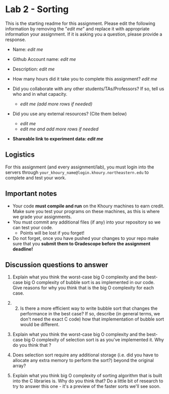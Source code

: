 # Lab 2 - Sorting

This is the starting readme for this assignment.  Please edit the following information by removing the "*edit me*" and replace it with appropriate information your assignment. If it is asking you a question, please provide a response.

- Name: *edit me*
- Github Account name: *edit me* 
- Description: *edit me*

- How many hours did it take you to complete this assignment? *edit me*

- Did you collaborate with any other students/TAs/Professors? If so, tell us who and in what capacity.
  - *edit me (add more rows if needed)*

- Did you use any external resources? (Cite them below)
  - *edit me*
  - *edit me and add more rows if needed*

- **Shareable link to experiment data: *edit me***

## Logistics

For this assignment (and every assignment/lab), you must login into the servers through `your_khoury_name@login.khoury.northeastern.edu` to complete and test your work. 

## Important notes

* Your code **must compile and run** on the Khoury machines to earn credit. Make sure you test your programs on these machines, as this is where we grade your assignments.
* You must commit any additional files (if any) into your repository so we can test your code.
  * Points will be lost if you forget!
* Do not forget, once you have pushed your changes to your repo make sure that you **submit them to Gradescope before the assignment deadline!**

## Discussion questions to answer


1. Explain what you think the worst-case big O complexity and the best-case big O complexity of bubble sort is as implemented in our code. Give reasons for why you think that is the big O complexity for each case.

2. 2. Is there a more efficient way to write bubble sort that changes the performance in the best case? If so, describe (in general terms, we don't need the exact C code) how that implementation of bubble sort would be different.
 
3. Explain what you think the worst-case big O complexity and the best-case big O complexity of selection sort is as you've implemented it. Why do you think that
?

4. Does selection sort require any additional storage (i.e. did you have to allocate any extra memory to perform the sort?) beyond the original array?

5. Explain what you think big O complexity of sorting algorithm that is built into the C libraries is. Why do you think that? Do a little bit of research to try to answer this one - it's a preview of the faster sorts we'll see soon. 

